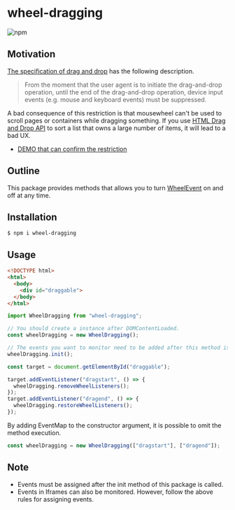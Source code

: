 # wheel-dragging

![npm](https://img.shields.io/npm/v/wheel-dragging)

## Motivation

[The specification of drag and drop](https://html.spec.whatwg.org/multipage/dnd.html#drag-and-drop-processing-model) has the following description.

> From the moment that the user agent is to initiate the drag-and-drop operation, until the end of the drag-and-drop operation, device input events (e.g. mouse and keyboard events) must be suppressed.

A bad consequence of this restriction is that mousewheel can't be used to scroll pages or containers while dragging something.
If you use [HTML Drag and Drop API](https://developer.mozilla.org/en-US/docs/Web/API/HTML_Drag_and_Drop_API) to sort a list that owns a large number of items, it will lead to a bad UX.

* [DEMO that can confirm the restriction](https://cannotbedragged.now.sh/)

## Outline

This package provides methods that allows you to turn [WheelEvent](https://developer.mozilla.org/ja/docs/Web/API/WheelEvent) on and off at any time.

## Installation

```
$ npm i wheel-dragging
```

## Usage

```html
<!DOCTYPE html>
<html>
  <body>
    <div id="draggable">
  </body>
</html>
```

```js
import WheelDragging from "wheel-dragging";

// You should create a instance after DOMContentLoaded.
const wheelDragging = new WheelDragging();

// The events you want to monitor need to be added after this method is called.
wheelDragging.init();

const target = document.getElementById("draggable");

target.addEventListener("dragstart", () => {
  wheelDragging.removeWheelListeners();
});
target.addEventListener("dragend", () => {
  wheelDragging.restoreWheelListeners();
});
```

By adding EventMap to the constructor argument, it is possible to omit the method execution.

```js
const wheelDragging = new WheelDragging(["dragstart"], ["dragend"]);
```

## Note

- Events must be assigned after the init method of this package is called.
- Events in Iframes can also be monitored. However, follow the above rules for assigning events.
